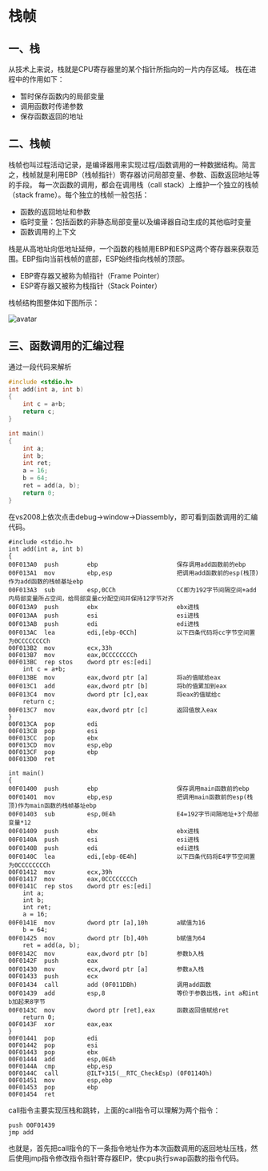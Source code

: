 # 栈帧
## 一、栈
从技术上来说，栈就是CPU寄存器里的某个指针所指向的一片内存区域。
栈在进程中的作用如下：
- 暂时保存函数内的局部变量
- 调用函数时传递参数
- 保存函数返回的地址

## 二、栈帧

栈帧也叫过程活动记录，是编译器用来实现过程/函数调用的一种数据结构。简言之，栈帧就是利用EBP（栈帧指针）寄存器访问局部变量、参数、函数返回地址等的手段。
每一次函数的调用，都会在调用栈（call stack）上维护一个独立的栈帧（stack frame）。每个独立的栈帧一般包括：
- 函数的返回地址和参数
- 临时变量：包括函数的非静态局部变量以及编译器自动生成的其他临时变量
- 函数调用的上下文

栈是从高地址向低地址延伸，一个函数的栈帧用EBP和ESP这两个寄存器来获取范围。EBP指向当前栈帧的底部，ESP始终指向栈帧的顶部。
- EBP寄存器又被称为帧指针（Frame Pointer）
- ESP寄存器又被称为栈指针（Stack Pointer）

栈帧结构图整体如下图所示：

![avatar](栈帧结构.png)

## 三、函数调用的汇编过程
通过一段代码来解析
```c++
#include <stdio.h>
int add(int a, int b)
{
	int c = a+b;
	return c;
}

int main()
{
	int a;
	int b;
	int ret;
	a = 16;
	b = 64;
	ret = add(a, b);
	return 0;
}
```

在vs2008上依次点击debug->window->Diassembly，即可看到函数调用的汇编代码。
```
#include <stdio.h>
int add(int a, int b)
{
00F013A0  push        ebp                      保存调用add函数前的ebp             
00F013A1  mov         ebp,esp                  把调用add函数前的esp(栈顶)作为add函数的栈帧基址ebp
00F013A3  sub         esp,0CCh                 CC即为192字节间隔空间+add内局部变量所占空间，给局部变量c分配空间并保持12字节对齐
00F013A9  push        ebx                      ebx进栈 
00F013AA  push        esi                      esi进栈
00F013AB  push        edi                      edi进栈
00F013AC  lea         edi,[ebp-0CCh]           以下四条代码将cc字节空间置为0CCCCCCCCh
00F013B2  mov         ecx,33h 
00F013B7  mov         eax,0CCCCCCCCh 
00F013BC  rep stos    dword ptr es:[edi] 
	int c = a+b;
00F013BE  mov         eax,dword ptr [a]        将a的值赋给eax
00F013C1  add         eax,dword ptr [b]        将b的值累加到eax
00F013C4  mov         dword ptr [c],eax        将eax的值赋给c
	return c;
00F013C7  mov         eax,dword ptr [c]        返回值放入eax
}
00F013CA  pop         edi  
00F013CB  pop         esi  
00F013CC  pop         ebx  
00F013CD  mov         esp,ebp 
00F013CF  pop         ebp  
00F013D0  ret            
```


```
int main()
{
00F01400  push        ebp                      保存调用main函数前的ebp
00F01401  mov         ebp,esp                  把调用main函数前的esp(栈顶)作为main函数的栈帧基址ebp
00F01403  sub         esp,0E4h                 E4=192字节间隔地址+3个局部变量*12 
00F01409  push        ebx                      ebx进栈
00F0140A  push        esi                      esi进栈
00F0140B  push        edi                      edi进栈
00F0140C  lea         edi,[ebp-0E4h]           以下四条代码将E4字节空间置为0CCCCCCCCh
00F01412  mov         ecx,39h 
00F01417  mov         eax,0CCCCCCCCh 
00F0141C  rep stos    dword ptr es:[edi] 
	int a;
	int b;
	int ret;
	a = 16;
00F0141E  mov         dword ptr [a],10h        a赋值为16
	b = 64;
00F01425  mov         dword ptr [b],40h        b赋值为64
	ret = add(a, b);
00F0142C  mov         eax,dword ptr [b]        参数b入栈
00F0142F  push        eax  
00F01430  mov         ecx,dword ptr [a]        参数a入栈
00F01433  push        ecx  
00F01434  call        add (0F011DBh)           调用add函数
00F01439  add         esp,8                    等价于参数出栈，int a和int b加起来8字节
00F0143C  mov         dword ptr [ret],eax      函数返回值赋给ret
	return 0;
00F0143F  xor         eax,eax 
}
00F01441  pop         edi  
00F01442  pop         esi  
00F01443  pop         ebx  
00F01444  add         esp,0E4h 
00F0144A  cmp         ebp,esp 
00F0144C  call        @ILT+315(__RTC_CheckEsp) (0F01140h) 
00F01451  mov         esp,ebp 
00F01453  pop         ebp  
00F01454  ret              
```

call指令主要实现压栈和跳转，上面的call指令可以理解为两个指令：
```
push 00F01439
jmp add
```
也就是，首先把call指令的下一条指令地址作为本次函数调用的返回地址压栈，然后使用jmp指令修改指令指针寄存器EIP，使cpu执行swap函数的指令代码。